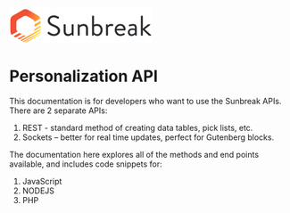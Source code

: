 <img src="../svg/sunbreak-logo-dark.svg" alt="Sunbreak logo" width="256"/>

# Personalization API

This documentation is for developers who want to use the Sunbreak APIs. There are 2 separate APIs:

1. REST - standard method of creating data tables, pick lists, etc.
1. Sockets – better for real time updates, perfect for Gutenberg blocks.

The documentation here explores all of the methods and end points available, and includes code snippets for:

1. JavaScript
1. NODEJS
1. PHP